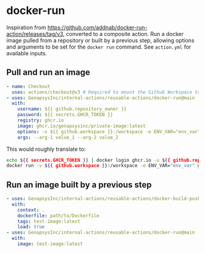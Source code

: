 # docker-run

Inspiration from https://github.com/addnab/docker-run-action/releases/tag/v3, converted to a composite action. Run a docker image pulled from a repository or built by a previous step, allowing options and arguments to be set for the `docker run` command. See `action.yml` for available inputs.

## Pull and run an image

```yaml
- name: Checkout
  uses: actions/checkout@v3 # Required to mount the Github Workspace to a volume
- uses: GenapsysInc/internal-actions/reusable-actions/docker-run@main
  with:
    username: ${{ github.repository_owner }}
    password: ${{ secrets.GHCR_TOKEN }}
    registry: ghcr.io
    image: ghcr.io/genapsysinc/private-image:latest
    options: -v ${{ github.workspace }}:/workspace -e ENV_VAR="env_var"
    args: --arg-1 value_1 --arg-2 value_2
```

This would roughly translate to:
```bash
echo ${{ secrets.GHCR_TOKEN }} | docker login ghcr.io -u ${{ github.repository_owner }} --password-stdin
docker run -v ${{ github.workspace }}:/workspace -e ENV_VAR="env_var" ghcr.io/genapsysinc/private-image:latest --arg-1 value_1 --arg-2 value_2
```

## Run an image built by a previous step
```yaml
- uses: GenapsysInc/internal-actions/reusable-actions/docker-build-push@main
  with:
    context: .
    dockerfile: path/to/Dockerfile
    tags: test-image:latest
    load: true
- uses: GenapsysInc/internal-actions/reusable-actions/docker-run@main
  with:
    image: test-image:latest
```
